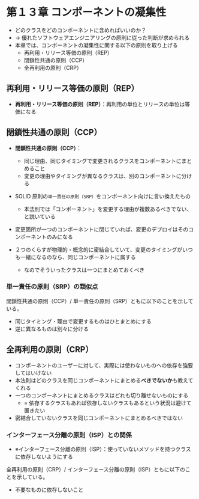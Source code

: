 # 第１３章 コンポーネントの凝集性

- どのクラスをどのコンポーネントに含めればいいのか？
- → 優れたソフトウェアエンジニアリングの原則に従った判断が求められる
- 本章では、コンポーネントの凝集性に関する以下の原則を取り上げる
  - 再利用・リリース等価の原則（REP）
  - 閉鎖性共通の原則（CCP）
  - 全再利用の原則（CRP）

## 再利用・リリース等価の原則（REP）

- **再利用・リリース等価の原則（REP）**：再利用の単位とリリースの単位は等価になる

## 閉鎖性共通の原則（CCP）

- **閉鎖性共通の原則（CCP）**：

  - 同じ理由、同じタイミングで変更されるクラスをコンポーネントにまとめること
  - 変更の理由やタイミングが異なるクラスは、別のコンポーネントに分ける

- SOLID 原則の`単一責任の原則（SRP）`をコンポーネント向けに言い換えたもの
  - 本法則では「コンポーネント」を変更する理由が複数あるべきでない、と説いている
- 変更箇所が一つのコンポーネントに閉じていれば、変更のデプロイはそのコンポーネントのみになる
- ２つのくらすが物理的・概念的に密結合していて、変更のタイミングがいつも一緒になるのなら、同じコンポーネントに属する
  - なのでそういったクラスは一つにまとめておくべき

### 単一責任の原則（SRP）の類似点

閉鎖性共通の原則（CCP）/ 単一責任の原則（SRP）ともに以下のことを示している。

- 同じタイミング・理由で変更するものはひとまとめにする
- 逆に異なるものは別々に分ける

## 全再利用の原則（CRP）

- コンポーネントのユーザーに対して、実際には使わないものへの依存を強要してはいけない
- 本法則はどのクラスを同じコンポーネントにまとめる**べきでないか**も教えてくれる
- 一つのコンポーネントにまとめるクラスはどれも切り離せないものにする
  - = 依存するクラスもあれば依存しないクラスもあるという状況は避けて置きたい
- 密結合していないクラスを同じコンポーネントにまとめるべきではない

### インターフェース分離の原則（ISP）との関係

- ※インターフェース分離の原則（ISP）：使っていないメソッドを持つクラスに依存しないようにする

全再利用の原則（CRP）/ インターフェース分離の原則（ISP）ともに以下のことを示している。

- 不要なものに依存しないこと
